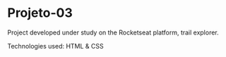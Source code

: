 # Projeto-03
Project developed under study on the Rocketseat platform, trail explorer.

Technologies used: HTML & CSS
